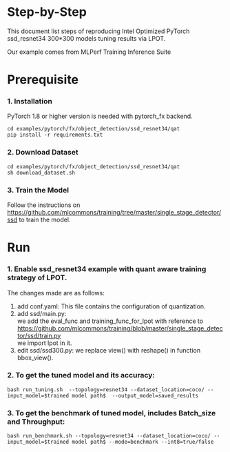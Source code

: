Step-by-Step
============

This document list steps of reproducing Intel Optimized PyTorch ssd_resnet34 300*300 models tuning results via LPOT.

Our example comes from MLPerf Training Inference Suite


# Prerequisite

### 1. Installation

PyTorch 1.8 or higher version is needed with pytorch_fx backend.

  ```shell
  cd examples/pytorch/fx/object_detection/ssd_resnet34/qat
  pip install -r requirements.txt
  ```

### 2. Download Dataset

  ```shell
  cd examples/pytorch/fx/object_detection/ssd_resnet34/qat
  sh download_dataset.sh
  ```

### 3. Train the Model
  Follow the instructions on https://github.com/mlcommons/training/tree/master/single_stage_detector/ssd to train the model.

# Run

### 1. Enable ssd_resnet34 example with quant aware training strategy of LPOT.

  The changes made are as follows:
  1. add conf.yaml:
    This file contains the configuration of quantization.
  2. add ssd/main.py:\
    we add the eval_func and training_func_for_lpot with reference to https://github.com/mlcommons/training/blob/master/single_stage_detector/ssd/train.py \
    we import lpot in it.
  3. edit ssd/ssd300.py:
    we replace view() with reshape() in function bbox_view().

### 2. To get the tuned model and its accuracy: 

    bash run_tuning.sh  --topology=resnet34 --dataset_location=coco/ --input_model=$trained model path$  --output_model=saved_results

### 3. To get the benchmark of tuned model, includes Batch_size and Throughput: 

    bash run_benchmark.sh --topology=resnet34 --dataset_location=coco/ --input_model=$trained model path$ --mode=benchmark --int8=true/false


